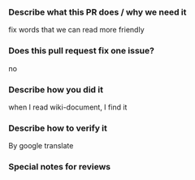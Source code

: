 
### Describe what this PR does / why we need it
fix words that we can read more friendly

### Does this pull request fix one issue?
no
<!--If that, add "Fixes #xxxx" below in the next line. For example, Fixes #15. Otherwise, add "NONE" -->

### Describe how you did it
when I read wiki-document, I find it

### Describe how to verify it
By google translate

### Special notes for reviews
